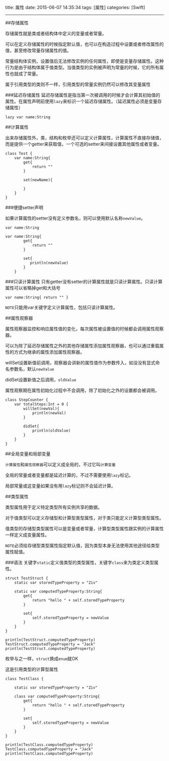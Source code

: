 title: 属性
date: 2015-06-07 14:35:34
tags: [属性]
categories: [Swift]

---


##存储属性

存储属性就是类或者结构体中定义的变量或者常量。

可以在定义存储属性的时候指定默认值，也可以在构造过程中设置或者修改属性的值，甚至修改常量存储属性的值。

常量结构体实例，设置值后无法修改实例的任何属性，即使是变量存储属性。这种行为是由于结构体属于值类型。当值类型的实例被声明为常量的时候，它的所有属性也就成了常量。

属于引用类型的类则不一样，引用类型的常量实例仍然可以修改其变量属性

###延迟存储属性
延迟存储属性是指当第一次被调用的时候才会计算其初始值的属性。在属性声明前使用`lazy`来标识一个延迟存储属性。（延迟属性必须是变量存储属性）

```
lazy var name:String
```


##计算属性

出来存储属性外，类，结构和枚举还可以定义计算属性，计算属性不直接存储值，而是提供一个getter来获取值，一个可选的setter来间接设置其他属性或者变量。

```
class Test {
    var name:String{
        get{
            return ""
        }
        
        set(newName){
            
        }
    }
}
```
###便捷setter声明

如果计算属性的setter没有定义参数名，则可以使用默认名称`newValue`。

```
var name:String 

var name:String{
        get{
            return ""
        }
        
        set{
           println(newValue) 
        }
    }
```

###只读计算属性
只有getter没有setter的计算属性就是只读计算属性。只读计算属性可以省略掉get和大括号

```
var name:String{ return "" }
```

`NOTE`只能用var关键字定义计算属性，包括只读计算属性。

##属性观察器

属性观察器监控和响应属性值的变化，每次属性被设置值的时候都会调用属性观察器。

可以为除了延迟存储属性之外的其他存储属性添加属性观察器，也可以通过重载属性的方式为继承的属性添加属性观察器。

willSet设置新值前调用，观察器会讲新的属性值作为参数传入，如没没有显式命名参数名，默认`newValue`

didSet设置新值之后调用，`oldValue`

属性观察期在属性初始化过程中不会调用，除了初始化之外的设置都会被调用。

```
class StepCounter {
    var totalSteps:Int = 0 {
        willSet(newVal){
            println(newVal)
        }
        
        didSet{
            println(oldValue)
        }
    }
}
```


##全局变量和局部变量

`计算属性`和`属性观察器`可以定义成全局的，不过它叫`计算变量`

全局的常量或者变量都是延迟计算的，不过不需要使用`lazy`标记。

局部常量或这变量如果没有用`lazy`标记则不会延迟计算。

##类型属性

类型属性用于定义特定类型所有实例共享的数据。

对于值类型可以定义存储型和计算型类型属性，对于类只能定义计算型类型属性。

值类型的存储型类型属性可以是变量或者常量，计算型类型属性跟实例的计算属性一样定义成变量属性。

`NOTE`必须给存储型类型属性指定默认值，因为类型本身无法使用其他途径给类型属性赋值。

###语法
关键字`static`定义值类型的类型属性，关键字`class`来为类定义类型属性。

```
struct TestStruct {
    static var storedTypeProperty = "Ziv"
    
    static var computedTypeProperty:String{
        get{
            return "hello " + self.storedTypeProperty
        }
        
        set{
            self.storedTypeProperty = newValue
        }
    }
}

println(TestStruct.computedTypeProperty)
TestStruct.computedTypeProperty = "Jack"
println(TestStruct.computedTypeProperty)
```

枚举与之一样，`struct`换成`enum`就OK

这是引用类型的计算型属性

```
class TestClass {
    
    static var storedTypeProperty = "Ziv"
    
    class var computedTypeProperty:String{
        get{
            return "hello " + self.storedTypeProperty
        }
        
        set{
            self.storedTypeProperty = newValue
        }
    }
}

println(TestClass.computedTypeProperty)
TestClass.computedTypeProperty = "Jack"
println(TestClass.computedTypeProperty)
```


